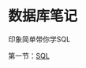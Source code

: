 # 数据库笔记


印象简单带你学SQL

第一节：[SQL](https://github.com/yinxiangpingfan/sql_study/blob/main/%E9%A9%AC%E5%93%A5%E5%B8%A6%E4%BD%A0%E5%AD%A6sql.md)